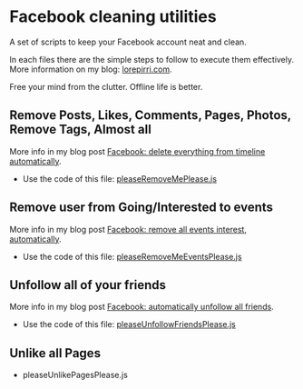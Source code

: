 # Facebook cleaning utilities

A set of scripts to keep your Facebook account neat and clean. 

In each files there are the simple steps to follow to execute them effectively. More information on my blog: [lorepirri.com](https://lorepirri.com).

Free your mind from the clutter. Offline life is better.

## Remove Posts, Likes, Comments, Pages, Photos, Remove Tags, Almost all

More info in my blog post [Facebook: delete everything from timeline automatically](https://lorepirri.com/facebook-remove-delete-untag-unlike-all.html).

- Use the code of this file: [pleaseRemoveMePlease.js](https://raw.githubusercontent.com/lorepirri/fb-cleaning-utilities/master/pleaseRemoveMePlease.js)

## Remove user from Going/Interested to events

More info in my blog post [Facebook: remove all events interest, automatically](https://lorepirri.com/facebook-remove-events.html).

- Use the code of this file: [pleaseRemoveMeEventsPlease.js](https://raw.githubusercontent.com/lorepirri/fb-cleaning-utilities/master/pleaseRemoveMeEventsPlease.js)

## Unfollow all of your friends

More info in my blog post [Facebook: automatically unfollow all friends](https://lorepirri.com/facebook-unfollow-all-friends-no-plugins.html).

- Use the code of this file: [pleaseUnfollowFriendsPlease.js](https://raw.githubusercontent.com/lorepirri/fb-cleaning-utilities/master/pleaseUnfollowFriendsPlease.js)

## Unlike all Pages

- pleaseUnlikePagesPlease.js